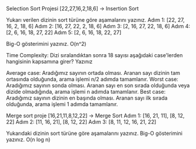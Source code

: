 Selection Sort Projesi
[22,27,16,2,18,6] -> Insertion Sort

Yukarı verilen dizinin sort türüne göre aşamalarını yazınız.
Adım 1: [22, 27, 16, 2, 18, 6]
Adım 2: [16, 27, 22, 2, 18, 6]
Adım 3: [2, 16, 27, 22, 18, 6]
Adım 4: [2, 6, 16, 18, 27, 22]
Adım 5: [2, 6, 16, 18, 22, 27]

Big-O gösterimini yazınız.
O(n^2)

Time Complexity: Dizi sıralandıktan sonra 18 sayısı aşağıdaki case'lerden hangisinin kapsamına girer? Yazınız

Average case: Aradığımız sayının ortada olması. Aranan sayı dizinin tam ortasında olduğunda, arama işlemi n/2 adımda tamamlanır.
Worst case: Aradığımız sayının sonda olması. Aranan sayı en son sırada olduğunda veya dizide olmadığında, arama işlemi n adımda tamamlanır.
Best case: Aradığımız sayının dizinin en başında olması. Aranan sayı ilk sırada olduğunda, arama işlemi 1 adımda tamamlanır.


Merge sort proje
[16,21,11,8,12,22] -> Merge Sort
Adım 1: [16, 21, 11], [8, 12, 22]
Adım 2: [11, 16, 21], [8, 12, 22]
Adım 3: [8, 11, 12, 16, 21, 22]

Yukarıdaki dizinin sort türüne göre aşamalarını yazınız.
Big-O gösterimini yazınız. O(n log n)
